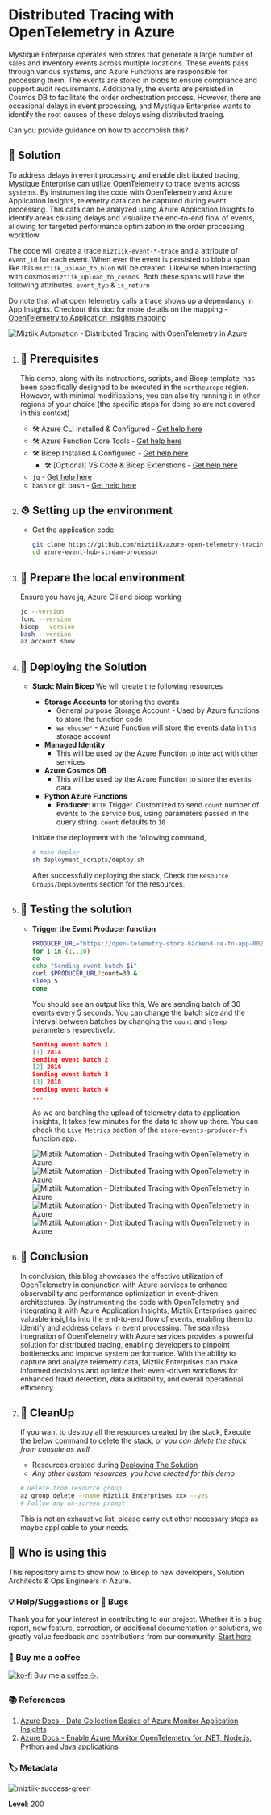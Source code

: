 # Distributed Tracing with OpenTelemetry in Azure

Mystique Enterprise operates web stores that generate a large number of sales and inventory events across multiple locations. These events pass through various systems, and Azure Functions are responsible for processing them. The events are stored in blobs to ensure compliance and support audit requirements. Additionally, the events are persisted in Cosmos DB to facilitate the order orchestration process. However, there are occasional delays in event processing, and Mystique Enterprise wants to identify the root causes of these delays using distributed tracing.

Can you provide guidance on how to accomplish this?

## 🎯 Solution

To address delays in event processing and enable distributed tracing, Mystique Enterprise can utilize OpenTelemetry to trace events across systems. By instrumenting the code with OpenTelemetry and Azure Application Insights, telemetry data can be captured during event processing. This data can be analyzed using Azure Application Insights to identify areas causing delays and visualize the end-to-end flow of events, allowing for targeted performance optimization in the order processing workflow.

The code will create a trace `miztiik-event-*-trace` and a attribute of `event_id` for each event. When ever the event is persisted to blob a span like this `miztiik_upload_to_blob` will be created. Likewise when interacting with cosmos `miztiik_upload_to_cosmos`. Both these spans will have the following attributes, `event_typ` & `is_return`

Do note that what open telemetry calls a trace shows up a dependancy in App Insights. Checkout this doc for more details on the mapping - [OpenTelemetry to Application Insights mapping](https://learn.microsoft.com/en-us/azure/azure-monitor/app/opentelemetry-overview#opentelemetry)

![Miztiik Automation - Distributed Tracing with OpenTelemetry in Azure](images/miztiik_architecture_open_telemetry_in_azure_001.png)

1. ## 🧰 Prerequisites

   This demo, along with its instructions, scripts, and Bicep template, has been specifically designed to be executed in the `northeurope` region. However, with minimal modifications, you can also try running it in other regions of your choice (the specific steps for doing so are not covered in this context)

   - 🛠 Azure CLI Installed & Configured - [Get help here](https://learn.microsoft.com/en-us/cli/azure/install-azure-cli)
   - 🛠 Azure Function Core Tools - [Get help here](https://learn.microsoft.com/en-us/azure/azure-functions/functions-run-local?tabs=v4%2Cwindows%2Ccsharp%2Cportal%2Cbash#install-the-azure-functions-core-tools)
   - 🛠 Bicep Installed & Configured - [Get help here](https://learn.microsoft.com/en-us/azure/azure-resource-manager/bicep/install)
     - 🛠 [Optional] VS Code & Bicep Extenstions - [Get help here](https://learn.microsoft.com/en-us/azure/azure-resource-manager/bicep/install#vs-code-and-bicep-extension)
   - `jq` - [Get help here](https://stedolan.github.io/jq/download/)
   - `bash` or git bash - [Get help here](https://git-scm.com/downloads)

2. ## ⚙️ Setting up the environment

   - Get the application code

     ```bash
     git clone https://github.com/miztiik/azure-open-telemetry-tracing.git
     cd azure-event-hub-stream-processor
     ```

3. ## 🚀 Prepare the local environment

   Ensure you have jq, Azure Cli and bicep working

   ```bash
   jq --version
   func --version
   bicep --version
   bash --version
   az account show
   ```

4. ## 🚀 Deploying the Solution

   - **Stack: Main Bicep**
     We will create the following resources
     - **Storage Accounts** for storing the events
       - General purpose Storage Account - Used by Azure functions to store the function code
       - `warehouse*` -  Azure Function will store the events data in this storage account
     - **Managed Identity**
        - This will be used by the Azure Function to interact with other services
     - **Azure Cosmos DB**
        - This will be used by the Azure Function to store the events data
     - **Python Azure Functions**
        - **Producer**: `HTTP` Trigger. Customized to send `count` number of events to the service bus, using parameters passed in the query string. `count` defaults to `10`

      Initiate the deployment with the following command,

      ```bash
      # make deploy
      sh deployment_scripts/deploy.sh
      ```

      After successfully deploying the stack, Check the `Resource Groups/Deployments` section for the resources.

5. ## 🔬 Testing the solution

   - **Trigger the Event Producer function**

      ```bash
      PRODUCER_URL="https://open-telemetry-store-backend-ne-fn-app-002.azurewebsites.net/store-events-producer-fn"
      for i in {1..10}
      do
      echo "Sending event batch $i"
      curl $PRODUCER_URL?count=30 &
      sleep 5
      done
      ```

      You should see an output like this, We are sending batch of 30 events every 5 seconds. You can change the batch size and the interval between batches by changing the `count` and `sleep` parameters respectively.

      ```json
      Sending event batch 1
      [1] 2814
      Sending event batch 2
      [2] 2816
      Sending event batch 3
      [3] 2818
      Sending event batch 4
      ...
      ```

      As we are batching the upload of telemetry data to application insights, It takes few minutes for the data to show up there. You can check the `Live Metrics` section of the `store-events-producer-fn` function app. 

      ![Miztiik Automation - Distributed Tracing with OpenTelemetry in Azure](images/miztiik_architecture_open_telemetry_in_azure_004.png)
      ![Miztiik Automation - Distributed Tracing with OpenTelemetry in Azure](images/miztiik_architecture_open_telemetry_in_azure_002.png)
      ![Miztiik Automation - Distributed Tracing with OpenTelemetry in Azure](images/miztiik_architecture_open_telemetry_in_azure_003.png)
      ![Miztiik Automation - Distributed Tracing with OpenTelemetry in Azure](images/miztiik_architecture_open_telemetry_in_azure_005.png)
      ![Miztiik Automation - Distributed Tracing with OpenTelemetry in Azure](images/miztiik_architecture_open_telemetry_in_azure_006.png)

6. ## 📒 Conclusion

    In conclusion, this blog showcases the effective utilization of OpenTelemetry in conjunction with Azure services to enhance observability and performance optimization in event-driven architectures. By instrumenting the code with OpenTelemetry and integrating it with Azure Application Insights, Miztiik Enterprises gained valuable insights into the end-to-end flow of events, enabling them to identify and address delays in event processing. The seamless integration of OpenTelemetry with Azure services provides a powerful solution for distributed tracing, enabling developers to pinpoint bottlenecks and improve system performance. With the ability to capture and analyze telemetry data, Miztiik Enterprises can make informed decisions and optimize their event-driven workflows for enhanced fraud detection, data auditability, and overall operational efficiency.
  
7. ## 🧹 CleanUp

   If you want to destroy all the resources created by the stack, Execute the below command to delete the stack, or _you can delete the stack from console as well_

   - Resources created during [Deploying The Solution](#-deploying-the-solution)
   - _Any other custom resources, you have created for this demo_

   ```bash
   # Delete from resource group
   az group delete --name Miztiik_Enterprises_xxx --yes
   # Follow any on-screen prompt
   ```

   This is not an exhaustive list, please carry out other necessary steps as maybe applicable to your needs.

## 📌 Who is using this

This repository aims to show how to Bicep to new developers, Solution Architects & Ops Engineers in Azure.

### 💡 Help/Suggestions or 🐛 Bugs

Thank you for your interest in contributing to our project. Whether it is a bug report, new feature, correction, or additional documentation or solutions, we greatly value feedback and contributions from our community. [Start here](/issues)

### 👋 Buy me a coffee

[![ko-fi](https://www.ko-fi.com/img/githubbutton_sm.svg)](https://ko-fi.com/Q5Q41QDGK) Buy me a [coffee ☕][900].

### 📚 References

1. [Azure Docs - Data Collection Basics of Azure Monitor Application Insights][2]
1. [Azure Docs - Enable Azure Monitor OpenTelemetry for .NET, Node.js, Python and Java applications][3]

[2]: https://learn.microsoft.com/en-us/azure/azure-monitor/app/opentelemetry-overview
[3]: https://learn.microsoft.com/en-us/azure/azure-monitor/app/opentelemetry-enable?tabs=python#PREVIEW

### 🏷️ Metadata

![miztiik-success-green](https://img.shields.io/badge/Miztiik:Automation:Level-200-blue)

**Level**: 200

[100]: https://www.udemy.com/course/aws-cloud-security/?referralCode=B7F1B6C78B45ADAF77A9
[101]: https://www.udemy.com/course/aws-cloud-security-proactive-way/?referralCode=71DC542AD4481309A441
[102]: https://www.udemy.com/course/aws-cloud-development-kit-from-beginner-to-professional/?referralCode=E15D7FB64E417C547579
[103]: https://www.udemy.com/course/aws-cloudformation-basics?referralCode=93AD3B1530BC871093D6
[899]: https://www.udemy.com/user/n-kumar/
[900]: https://ko-fi.com/miztiik
[901]: https://ko-fi.com/Q5Q41QDGK